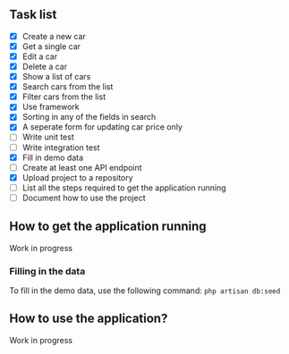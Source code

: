 ## Task list

- [x] Create a new car
- [x] Get a single car
- [x] Edit a car
- [x] Delete a car
- [x] Show a list of cars
- [x] Search cars from the list
- [x] Filter cars from the list
- [x] Use framework
- [x] Sorting in any of the fields in search
- [x] A seperate form for updating car price only
- [ ] Write unit test
- [ ] Write integration test
- [x] Fill in demo data
- [ ] Create at least one API endpoint
- [x] Upload project to a repository
- [ ] List all the steps required to get the application running
- [ ] Document how to use the project

## How to get the application running

Work in progress

### Filling in the data

To fill in the demo data, use the following command: `php artisan db:seed`

## How to use the application?

Work in progress